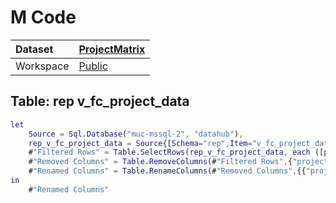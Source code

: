 



# M Code

|Dataset|[ProjectMatrix](./../ProjectMatrix.md)|
| :--- | :--- |
|Workspace|[Public](../../Workspaces/Public.md)|

## Table: rep v_fc_project_data


```m
let
    Source = Sql.Database("muc-mssql-2", "datahub"),
    rep_v_fc_project_data = Source{[Schema="rep",Item="v_fc_project_data"]}[Data],
    #"Filtered Rows" = Table.SelectRows(rep_v_fc_project_data, each ([project_status] = "Released")),
    #"Removed Columns" = Table.RemoveColumns(#"Filtered Rows",{"project_startdate", "project_enddate", "project_closedate", "responsible_accounting_emp_id", "responsible_accounting", "is_master", "source", "sales_order_id", "function_id", "industry_id", "has_success_fee"}),
    #"Renamed Columns" = Table.RenameColumns(#"Removed Columns",{{"project_number", "Project number"}, {"project_name", "Project"}, {"project_client", "Client"}, {"dm_cc", "Platform"}, {"delivery_manager", "Delivery manager"}, {"project_manager", "Project manager"}, {"project_status", "Project status"}, {"responsible_unit_cou", "Company"}, {"responsible_unit_byd_id", "Company id"}})
in
    #"Renamed Columns"
```


